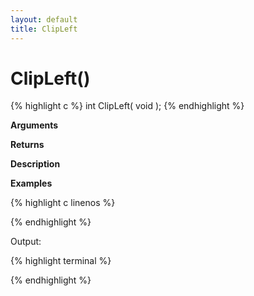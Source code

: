 ```yaml
---
layout: default
title: ClipLeft
---
```


# ClipLeft()

{% highlight c %}
int ClipLeft( void );
{% endhighlight %}

**Arguments**

**Returns**

**Description**

**Examples**

{% highlight c linenos %}

{% endhighlight %}

Output:

{% highlight terminal %}

{% endhighlight %}
